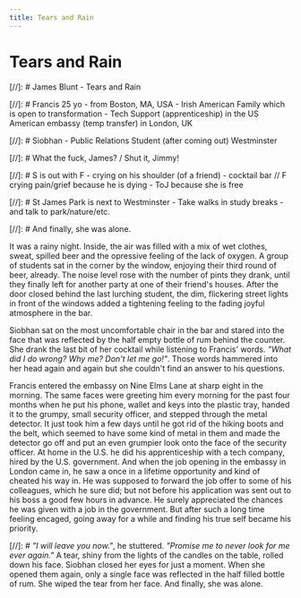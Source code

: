 ```yaml
---
title: Tears and Rain
---
```


# Tears and Rain

[//]: # James Blunt - Tears and Rain

[//]: # Francis 25 yo - from Boston, MA, USA - Irish American Family which is open to transformation  - Tech Support (apprenticeship) in the US American embassy (temp transfer) in London, UK

[//]: # Siobhan - Public Relations Student (after coming out) Westminster

[//]: # What the fuck, James? / Shut it, Jimmy!

[//]: # S is out with F - crying on his shoulder (of a friend) - cocktail bar // F crying pain/grief because he is dying - ToJ because she is free

[//]: # St James Park is next to Westminster - Take walks in study breaks - and talk to park/nature/etc. 

[//]: # And finally, she was alone.

It was a rainy night. Inside, the air was filled with a mix of wet clothes, sweat, spilled beer and the opressive feeling of the lack of oxygen. A group of students sat in the corner by the window, enjoying their third round of beer, already. The noise level rose with the number of pints they drank, until they finally left for another party at one of their friend's houses. After the door closed behind the last lurching student, the dim, flickering street lights in front of the windows added a tightening feeling to the fading joyful atmosphere in the bar.

Siobhan sat on the most uncomfortable chair in the bar and stared into the face that was reflected by the half empty bottle of rum behind the counter. She drank the last bit of her cocktail while listening to Francis' words. _"What did I do wrong? Why me? Don't let me go!"_. Those words hammered into her head again and again but she couldn't find an answer to his questions.

Francis entered the embassy on Nine Elms Lane at sharp eight in the morning. The same faces were greeting him every morning for the past four months when he put his phone, wallet and keys into the plastic tray, handed it to the grumpy, small security officer, and stepped through the metal detector. It just took him a few days until he got rid of the hiking boots and the belt, which seemed to have some kind of metal in them and made the detector go off and put an even grumpier look onto the face of the security officer. At home in the U.S. he did his apprenticeship with a tech company, hired by the U.S. government. And when the job opening in the embassy in London came in, he saw a once in a lifetime opportunity and kind of cheated his way in. He was supposed to forward the job offer to some of his colleagues, which he sure did; but not before his application was sent out to his boss a good few hours in advance. He surely appreciated the chances he was given with a job in the government. But after such a long time feeling encaged, going away for a while and finding his true self became his priority.

[//]: # _"I will leave you now."_, he stuttered. _"Promise me to never look for me ever again."_ A tear, shiny from the lights of the candles on the table, rolled down his face. Siobhan closed her eyes for just a moment. When she opened them again, only a single face was reflected in the half filled bottle of rum. She wiped the tear from her face. And finally, she was alone.